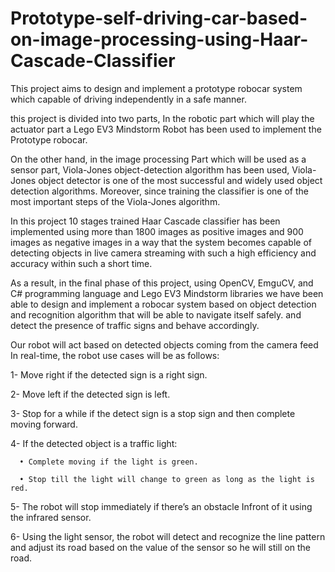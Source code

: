 # Prototype-self-driving-car-based-on-image-processing-using-Haar-Cascade-Classifier

This project aims to design and implement a prototype robocar system which capable of driving independently in a safe manner.

this project is divided into two parts, In the robotic part which will play the actuator part a Lego EV3 Mindstorm Robot has been used to implement the Prototype robocar.

On the other hand, in the image processing Part which will be used as a sensor part, Viola-Jones object-detection algorithm has been used, Viola-Jones object detector is one of the most successful and widely used object detection  algorithms. Moreover, since training the classifier is one of the most important steps of the Viola-Jones algorithm.

In this project 10 stages trained Haar Cascade classifier has been implemented using more than 1800 images as positive images and 900 images as negative images in a way that the system becomes capable of detecting objects in live camera streaming with such a high efficiency and accuracy within such a short time. 

As a result, in the final phase of this project, using OpenCV, EmguCV, and C# programming language and Lego EV3 Mindstorm libraries we have been able to design and implement a robocar system based on object detection and recognition algorithm that will be able to navigate itself safely. and detect the presence of traffic signs and behave accordingly.

Our robot will act based on detected objects coming from the camera feed In real-time, the robot use cases will be as follows:

1- Move right if the detected sign is a right sign.

2- Move left if the detected sign is left.

3- Stop for a while if the detect sign is a stop sign and then complete moving forward.

4- If the detected object is a traffic light:

      • Complete moving if the light is green.
  
      • Stop till the light will change to green as long as the light is red.

5- The robot will stop immediately if there’s an obstacle Infront of it using the infrared sensor.

6- Using the light sensor, the robot will detect and recognize the line pattern and adjust its road based on the value of the sensor so he will still on the road.
